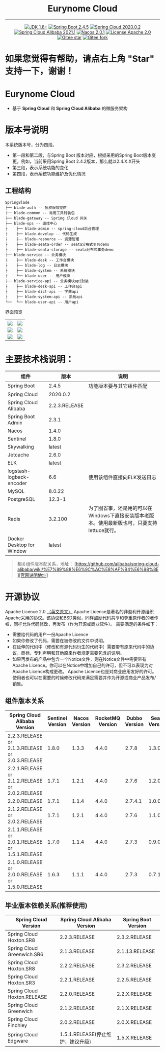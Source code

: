 <h1 align="center"> Eurynome Cloud </h1>

---

<p align="center">
    <a href="https://www.oracle.com/java/technologies/javase-downloads.html" target="_blank"><img src="https://img.shields.io/badge/JDK-1.8%2B-green" alt="JDK 1.8+"></a>
    <a href="https://spring.io/projects/spring-boot" target="_blank"><img src="https://img.shields.io/badge/Spring%20Boot-2.4.5-blue" alt="Spring Boot 2.4.5"></a>
    <a href="https://spring.io/projects/spring-cloud" target="_blank"><img src="https://img.shields.io/badge/Spring%20Cloud-2020.0.2-blue" alt="Spring Cloud 2020.0.2"></a>
    <a href="https://github.com/alibaba/spring-cloud-alibaba" target="_blank"><img src="https://img.shields.io/badge/Spring%20Cloud%20Alibaba-2021.1-blue" alt="Spring Cloud Alibaba 2021.1"></a>
    <a href="https://nacos.io/zh-cn/index.html" target="_blank"><img src="https://img.shields.io/badge/Nacos-2.0.1-brightgreen" alt="Nacos 2.0.1"></a>
    <a href="./LICENSE"><img src="https://img.shields.io/badge/License-Apache--2.0-blue" alt="License Apache 2.0"></a>
    <a href="https://gitee.com/herodotus/eurynome-cloud"><img src="https://gitee.com/herodotus/eurynome-cloud/badge/star.svg?theme=dark" alt="Gitee star"></a>
    <a href="https://gitee.com/herodotus/eurynome-cloud"><img src="https://gitee.com/herodotus/eurynome-cloud/badge/fork.svg?theme=dark" alt="Gitee fork"></a>
</p>

# 如果您觉得有帮助，请点右上角 "Star" 支持一下，谢谢！

# Eurynome Cloud

- 基于 **Spring Cloud** 和 **Spring Cloud Alibaba** 的微服务架构

# 版本号说明

本系统版本号，分为四段。

- 第一段和第二段，与Spring Boot 版本对应，根据采用的Spring Boot版本变更。例如，当前采用Spring Boot 2.4.2版本，那么就以2.4.X.X开头
- 第三段，表示系统功能的变化
- 第四段，表示系统功能维护及优化情况

## 工程结构
``` 
SpringBlade
├── blade-auth -- 授权服务提供
├── blade-common -- 常用工具封装包
├── blade-gateway -- Spring Cloud 网关
├── blade-ops -- 运维中心
├    ├── blade-admin -- spring-cloud后台管理
├    ├── blade-develop -- 代码生成
├    ├── blade-resource -- 资源管理
├    ├── blade-seata-order -- seata分布式事务demo
├    ├── blade-seata-storage -- seata分布式事务demo
├── blade-service -- 业务模块
├    ├── blade-desk -- 工作台模块 
├    ├── blade-log -- 日志模块 
├    ├── blade-system -- 系统模块 
├    └── blade-user -- 用户模块 
├── blade-service-api -- 业务模块api封装
├    ├── blade-desk-api -- 工作台api 
├    ├── blade-dict-api -- 字典api 
├    ├── blade-system-api -- 系统api 
└──  └── blade-user-api -- 用户api 
```

界面预览

<table>
    <tr>
        <td><img src="https://gitee.com/smallc/SpringBlade/raw/master/pic/bladex-flow1.png"/></td>
        <td><img src="https://gitee.com/smallc/SpringBlade/raw/master/pic/bladex-flow2.png"/></td>
    </tr>
    <tr>
        <td><img src="https://gitee.com/smallc/SpringBlade/raw/master/pic/bladex-flow3.png"/></td>
        <td><img src="https://gitee.com/smallc/SpringBlade/raw/master/pic/bladex-flow4.png"/></td>
    </tr>
    <tr>
        <td><img src="https://gitee.com/smallc/SpringBlade/raw/master/pic/bladex-flow5.png"/></td>
        <td><img src="https://gitee.com/smallc/SpringBlade/raw/master/pic/bladex-flow6.png"/></td>
    </tr>
</table>

# 主要技术栈说明：

组件 | 版本 | 说明
---|---|---
Spring Boot | 2.4.5 | 功能版本要与其它组件匹配
Spring Cloud | 2020.0.2 |
Spring Cloud Alibaba | 2.2.3.RELEASE
Spring Boot Admin | 2.3.1 |
Nacos | 1.4.0 |
Sentinel | 1.8.0 |
Skywalking | latest |
Jetcache | 2.6.0 |
ELK | latest |
logstash-logback-encoder | 6.6 | 使用该组件直接向ELK发送日志
MySQL | 8.0.22 |
PostgreSQL | 12.3-1 |
Redis | 3.2.100 | 为了图省事，还是用的可以在Windows下直接安装版本老版本。使用最新版也可，只要支持lettuce就行。
Docker Desktop for Window | latest

> 相关组件版本配关系，地址： [https://github.com/alibaba/spring-cloud-alibaba/wiki/%E7%89%88%E6%9C%AC%E8%AF%B4%E6%98%8E][官网说明地址]

# 开源协议

Apache Licence 2.0 [（英文原文）](https://www.apache.org/licenses/LICENSE-2.0.html) Apache Licence是著名的非盈利开源组织Apache采用的协议。该协议和BSD类似，同样鼓励代码共享和尊重原作者的著作权，同样允许代码修改，再发布（作为开源或商业软件）。 需要满足的条件如下：

- 需要给代码的用户一份Apache Licence
- 如果你修改了代码，需要在被修改的文件中说明。 
- 在延伸的代码中（修改和有源代码衍生的代码中）需要带有原来代码中的协议，商标，专利声明和其他原来作者规定需要包含的说明。 
- 如果再发布的产品中包含一个Notice文件，则在Notice文件中需要带有Apache Licence。你可以在Notice中增加自己的许可，但不可以表现为对Apache Licence构成更改。 Apache Licence也是对商业应用友好的许可。使用者也可以在需要的时候修改代码来满足需要并作为开源或商业产品发布/销售。
## 组件版本关系

Spring Cloud Alibaba Version | Sentinel Version | Nacos Version | RocketMQ Version | Dubbo Version | Seata Version
---|---|---|---|---|---
2.2.3.RELEASE or 2.1.3.RELEASE or 2.0.3.RELEASE | 1.8.0 | 1.3.3 | 4.4.0 | 2.7.8 | 1.3.0
2.2.1.RELEASE or 2.1.2.RELEASE or 2.0.2.RELEASE | 1.7.1 | 1.2.1 | 4.4.0 | 2.7.6 | 1.2.0
2.2.0.RELEASE | 1.7.1 | 1.1.4 | 4.4.0 | 2.7.4.1 | 1.0.0
2.1.2.RELEASE or 2.0.2.RELEASE | 1.7.1 | 1.2.1 | 4.4.0 | 2.7.6 | 1.1.0
2.1.1.RELEASE or 2.0.1.RELEASE or 1.5.1.RELEASE | 1.7.0 | 1.1.4 | 4.4.0 | 2.7.3 | 0.9.0
2.1.0.RELEASE or 2.0.0.RELEASE or 1.5.0.RELEASE | 1.6.3 | 1.1.1 | 4.4.0 | 2.7.3 | 0.7.1

## 毕业版本依赖关系(推荐使用)

Spring Cloud Version | Spring Cloud Alibaba Version | Spring Boot Version
---|---|---
Spring Cloud Hoxton.SR8 | 2.2.3.RELEASE | 2.3.2.RELEASE
Spring Cloud Greenwich.SR6 | 2.1.3.RELEASE | 2.1.13.RELEASE
Spring Cloud Hoxton.SR8 | 2.2.2.RELEASE | 2.3.2.RELEASE
Spring Cloud Hoxton.SR3 | 2.2.1.RELEASE | 2.2.5.RELEASE
Spring Cloud Hoxton.RELEASE | 2.2.0.RELEASE | 2.2.X.RELEASE
Spring Cloud Greenwich | 2.1.2.RELEASE | 2.1.X.RELEASE
Spring Cloud Finchley | 2.0.2.RELEASE | 2.0.X.RELEASE
Spring Cloud Edgware | 1.5.1.RELEASE(停止维护，建议升级) | 1.5.X.RELEASE